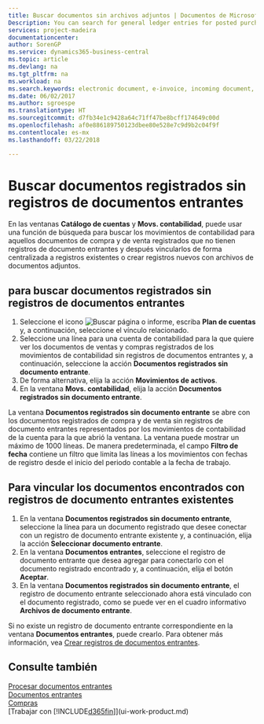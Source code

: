```yaml
---
title: Buscar documentos sin archivos adjuntos | Documentos de Microsoft
Description: You can search for general ledger entries for posted purchase and sales documents that do not have incoming electronic documents, such as imported invoices.
services: project-madeira
documentationcenter: 
author: SorenGP
ms.service: dynamics365-business-central
ms.topic: article
ms.devlang: na
ms.tgt_pltfrm: na
ms.workload: na
ms.search.keywords: electronic document, e-invoice, incoming document, OCR, ecommerce, document exchange, import invoice
ms.date: 06/02/2017
ms.author: sgroespe
ms.translationtype: HT
ms.sourcegitcommit: d7fb34e1c9428a64c71ff47be8bcff174649c00d
ms.openlocfilehash: af0e886189750123dbee80e528e7c9d9b2c04f9f
ms.contentlocale: es-mx
ms.lasthandoff: 03/22/2018

---
```

# <a name="find-posted-documents-without-incoming-document-records"></a>Buscar documentos registrados sin registros de documentos entrantes
En las ventanas **Catálogo de cuentas** y **Movs. contabilidad**, puede usar una función de búsqueda para buscar los movimientos de contabilidad para aquellos documentos de compra y de venta registrados que no tienen registros de documento entrantes y después vincularlos de forma centralizada a registros existentes o crear registros nuevos con archivos de documentos adjuntos.

## <a name="to-find-posted-documents-without-incoming-document-records"></a>para buscar documentos registrados sin registros de documentos entrantes
1. Seleccione el icono ![Buscar página o informe](media/ui-search/search_small.png "icono Buscar página o informe"), escriba **Plan de cuentas** y, a continuación, seleccione el vínculo relacionado.
2. Seleccione una línea para una cuenta de contabilidad para la que quiere ver los documentos de ventas y compras registrados de los movimientos de contabilidad sin registros de documentos entrantes y, a continuación, seleccione la acción **Documentos registrados sin documento entrante**.
3. De forma alternativa, elija la acción **Movimientos de activos**.
4. En la ventana **Movs. contabilidad**, elija la acción **Documentos registrados sin documento entrante**.

La ventana **Documentos registrados sin documento entrante** se abre con los documentos registrados de compra y de venta sin registros de documento entrantes representados por los movimientos de contabilidad de la cuenta para la que abrió la ventana. La ventana puede mostrar un máximo de 1000 líneas. De manera predeterminada, el campo **Filtro de fecha** contiene un filtro que limita las líneas a los movimientos con fechas de registro desde el inicio del periodo contable a la fecha de trabajo.

## <a name="to-connect-found-documents-to-existing-incoming-document-records"></a>Para vincular los documentos encontrados con registros de documento entrantes existentes
1. En la ventana **Documentos registrados sin documento entrante**, seleccione la línea para un documento registrado que desee conectar con un registro de documento entrante existente y, a continuación, elija la acción **Seleccionar documento entrante**.
2. En la ventana **Documentos entrantes**, seleccione el registro de documento entrante que desea agregar para conectarlo con el documento registrado encontrado y, a continuación, elija el botón **Aceptar**.
3. En la ventana **Documentos registrados sin documento entrante**, el registro de documento entrante seleccionado ahora está vinculado con el documento registrado, como se puede ver en el cuadro informativo **Archivos de documento entrante**.

Si no existe un registro de documento entrante correspondiente en la ventana **Documentos entrantes**, puede crearlo. Para obtener más información, vea [Crear registros de documentos entrantes](across-how-create-income-document-records.md).

## <a name="see-also"></a>Consulte también
[Procesar documentos entrantes](across-process-income-documents.md)  
[Documentos entrantes](across-income-documents.md)  
[Compras](purchasing-manage-purchasing.md)  
[Trabajar con [!INCLUDE[d365fin](includes/d365fin_md.md)]](ui-work-product.md)

